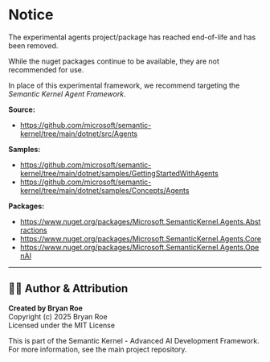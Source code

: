 # Notice

The experimental agents project/package has reached end-of-life and has been removed.

While the nuget packages continue to be available, they are not recommended for use.

In place of this experimental framework, we recommend targeting the _Semantic Kernel Agent Framework_.

**Source:**
- https://github.com/microsoft/semantic-kernel/tree/main/dotnet/src/Agents

**Samples:**
- https://github.com/microsoft/semantic-kernel/tree/main/dotnet/samples/GettingStartedWithAgents
- https://github.com/microsoft/semantic-kernel/tree/main/dotnet/samples/Concepts/Agents

**Packages:**
- https://www.nuget.org/packages/Microsoft.SemanticKernel.Agents.Abstractions
- https://www.nuget.org/packages/Microsoft.SemanticKernel.Agents.Core
- https://www.nuget.org/packages/Microsoft.SemanticKernel.Agents.OpenAI


---

## 👨‍💻 Author & Attribution

**Created by Bryan Roe**  
Copyright (c) 2025 Bryan Roe  
Licensed under the MIT License

This is part of the Semantic Kernel - Advanced AI Development Framework.
For more information, see the main project repository.
